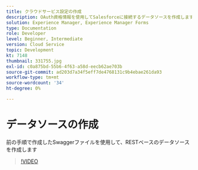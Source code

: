 ```yaml
---
title: クラウドサービス設定の作成
description: OAuth資格情報を使用してSalesforceに接続するデータソースを作成します
solution: Experience Manager, Experience Manager Forms
type: Documentation
role: Developer
level: Beginner, Intermediate
version: Cloud Service
topic: Development
kt: 7148
thumbnail: 331755.jpg
exl-id: c0a875bd-55b6-4f63-a58d-eecb62ae703b
source-git-commit: ad203d7a34f5eff7de4768131c9b4ebae261da93
workflow-type: tm+mt
source-wordcount: '34'
ht-degree: 0%

---
```


# データソースの作成

前の手順で作成したSwaggerファイルを使用して、RESTベースのデータソースを作成します

>[!VIDEO](https://video.tv.adobe.com/v/331755/?quality=12&learn=on)
